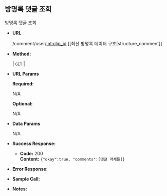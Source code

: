 **방명록 댓글 조회**
----
  방명록 댓글 조회

* **URL**

  /comment/user/<int:clip_id>
  [[최신 방명록 데이터 구조|structure_comment]]

* **Method:**
  
  | `GET` |
  
*  **URL Params** 

   **Required:**
 
   N/A

   **Optional:**
 
   N/A

* **Data Params**

  N/A

* **Success Response:**
  

  * **Code:** 200 <br />
    **Content:** `{"okay":true, "comments":[댓글 객체들]}`
 
* **Error Response:**

* **Sample Call:**

* **Notes:**

